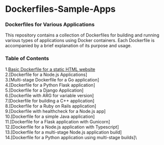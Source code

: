 # Dockerfiles-Sample-Apps
### Dockerfiles for Various Applications
This repository contains a collection of Dockerfiles for building and running various types of applications using Docker containers. Each Dockerfile is accompanied by a brief explanation of its purpose and usage.
### Table of Contents
1.[Basic Dockerfile for a static HTML website](docs/CONTRIBUTING.md)\
2.[Dockerfile for a Node.js Applications]\
3.[Multi-stage Dockerfile for a Go application]\
4.[Dockerfile for a Python Flask application]\
5.[Dockerfile for a Django Application]\
6.[Dockerfile with ARG for variable version]\
7.[Dockerfile for building a C++ application]\
8.[Dockerfile for a Ruby on Rails application]\
9.[Dockerfile with healthcheck for a Node.js app]\
10.[Dockerfile for a simple Java application]\
11.[Dockerfile for a Flask application with Gunicorn]\
12.[Dockerfile for a Node.js application with Typescript]\
13.[Dockerfile for a multi-stage Node.js application build]\
14.[Dockerfile for a Python application using multi-stage builds]\
